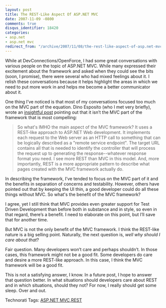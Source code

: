 ```yaml
---
layout: post
title: The REST-Like Aspect Of ASP.NET MVC
date: 2007-11-09 -0800
comments: true
disqus_identifier: 18420
categories:
- asp.net
- asp.net mvc
redirect_from: "/archive/2007/11/08/the-rest-like-aspect-of-asp.net-mvc.aspx/"
---
```


While at DevConnections/OpenForce, I had some great conversations with
various people on the topic of ASP.NET MVC. While many expressed their
excitement about the framework and asked when they could see the bits
(soon, I promise), there were several who had mixed feelings about it. I
relish these conversations because it helps highlight the areas in which
we need to put more work in and helps me become a better communicator
about it.

One thing I’ve noticed is that most of my conversations focused too much
on the MVC part of the equation. Dino Esposito (who I met very briefly),
wrote an [insightful
post](http://weblogs.asp.net/despos/archive/2007/11/07/devconn07-fall-mvc-fx-is-it-car-or-motorcycle.aspx "Dino Esposito")
pointing out that it isn’t the MVC part of the framework that is most
compelling:

> So what's IMHO the main aspect of the MVC framework? It uses a
> REST-like approach to ASP.NET Web development. It implements each
> request to the Web server as an HTTP call to something that can be
> logically described as a "remote service endpoint". The target URL
> contains all that is needed to identify the controller that will
> process the request up to generating the response--whatever response
> format you need. I see more REST than MVC in this model. And, more
> importantly, REST is a more appropriate pattern to describe what pages
> created with the MVC framework actually do.

In describing the framework, I’ve tended to focus on the MVC part of it
and the benefits in separation of concerns and testability. However,
others have pointed out that by keeping the UI thin, a good developer
could do all these things without MVC. So what's the benefit of the MVC
framework?

I agree, yet I still think that MVC provides even greater support for
Test Driven Development than before both in substance and in style, so
even in that regard, there’s a benefit. I need to elaborate on this
point, but I’ll save that for another time.

But MVC is not the only benefit of the MVC framework. I think the
REST-like nature is a big selling point. Naturally, the next question
is, *well why should I care about that*?

Fair question. Many developers won’t care and perhaps shouldn’t. In
those cases, this framework might not be a good fit. Some developers do
care and desire a more REST-like approach. In this case, I think the MVC
framework will be a good fit.

This is not a satisfying answer, I know. In a future post, I hope to
answer that question better. In what situations should developers care
about REST and in which situations, should they not? For now, I really
should get some sleep. Over and out.

Technorati Tags: [ASP.NET
MVC](http://technorati.com/tags/aspnetmvc),[REST](http://technorati.com/tags/REST)

